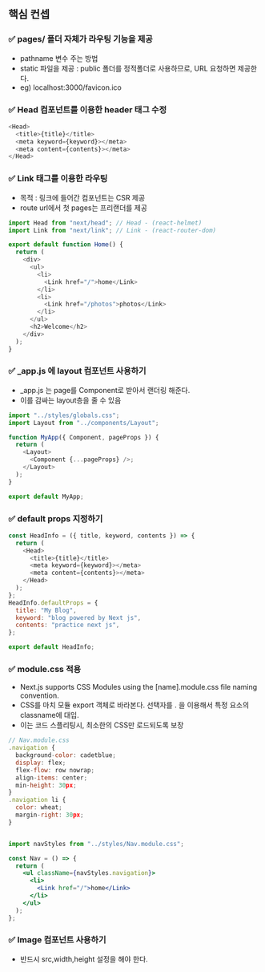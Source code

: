 ## 핵심 컨셉

### ✅ pages/ 폴더 자체가 라우팅 기능을 제공

- pathname 변수 주는 방법
- static 파일을 제공 : public 폴더를 정적폴더로 사용하므로, URL 요청하면 제공한다.
- eg) localhost:3000/favicon.ico

### ✅ Head 컴포넌트를 이용한 header 태그 수정

```js
<Head>
  <title>{title}</title>
  <meta keyword={keyword}></meta>
  <meta content={contents}></meta>
</Head>
```

### ✅ Link 태그를 이용한 라우팅

- 목적 : 링크에 들어간 컴포넌트는 CSR 제공
- route url에서 첫 pages는 프리랜더를 제공

```js
import Head from "next/head"; // Head - (react-helmet)
import Link from "next/link"; // Link - (react-router-dom)

export default function Home() {
  return (
    <div>
      <ul>
        <li>
          <Link href="/">home</Link>
        </li>
        <li>
          <Link href="/photos">photos</Link>
        </li>
      </ul>
      <h2>Welcome</h2>
    </div>
  );
}
```

### ✅ **\_app.js** 에 layout 컴포넌트 사용하기

- \_app.js 는 page를 Component로 받아서 랜더링 해준다.
- 이를 감싸는 layout층을 줄 수 있음

```js
import "../styles/globals.css";
import Layout from "../components/Layout";

function MyApp({ Component, pageProps }) {
  return (
    <Layout>
      <Component {...pageProps} />;
    </Layout>
  );
}

export default MyApp;
```

### ✅ default props 지정하기

```js
const HeadInfo = ({ title, keyword, contents }) => {
  return (
    <Head>
      <title>{title}</title>
      <meta keyword={keyword}></meta>
      <meta content={contents}></meta>
    </Head>
  );
};
HeadInfo.defaultProps = {
  title: "My Blog",
  keyword: "blog powered by Next js",
  contents: "practice next js",
};

export default HeadInfo;
```

### ✅ module.css 적용

- Next.js supports CSS Modules using the [name].module.css file naming convention.
- CSS를 마치 모듈 export 객체로 바라본다. 선택자를 . 을 이용해서 특정 요소의 classname에 대입.
- 이는 코드 스플리팅시, 최소한의 CSS만 로드되도록 보장

```jsx
// Nav.module.css
.navigation {
  background-color: cadetblue;
  display: flex;
  flex-flow: row nowrap;
  align-items: center;
  min-height: 30px;
}
.navigation li {
  color: wheat;
  margin-right: 30px;
}


import navStyles from "../styles/Nav.module.css";

const Nav = () => {
  return (
    <ul className={navStyles.navigation}>
      <li>
        <Link href="/">home</Link>
      </li>
    </ul>
  );
};

```

### ✅ Image 컴포넌트 사용하기

- 반드시 src,width,height 설정을 해야 한다.
